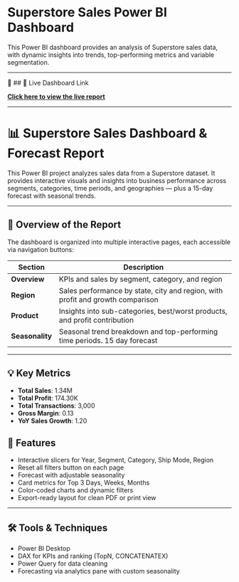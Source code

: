 # Superstore Sales Power BI Dashboard

This Power BI dashboard provides an analysis of Superstore sales data, with dynamic insights into trends, top-performing metrics and variable segmentation.

---

🔗 ## 📌 Live Dashboard Link

**[Click here to view the live report](https://app.powerbi.com/groups/me/reports/ee1a4ab8-cf63-4757-bb12-6494faf50554/b2df92bd1e5c546c2be2?experience=power-bi)**

---

# 📊 Superstore Sales Dashboard & Forecast Report

This Power BI project analyzes sales data from a Superstore dataset. It provides interactive visuals and insights into business performance across segments, categories, time periods, and geographies — plus a 15-day forecast with seasonal trends.

---

## 📌 Overview of the Report

The dashboard is organized into multiple interactive pages, each accessible via navigation buttons:

| Section          | Description                                                                   |
|------------------|-------------------------------------------------------------------------------|
| **Overview**     | KPIs and sales by segment, category, and region                               |
| **Region**       | Sales performance by state, city and region, with profit and growth comparison|
| **Product**      | Insights into sub-categories, best/worst products, and profit contribution    |
| **Seasonality**  | Seasonal trend breakdown and top-performing time periods. 15 day forecast     |

---

## 💡 Key Metrics
- **Total Sales**: 1.34M  
- **Total Profit**: 174.30K  
- **Total Transactions**: 3,000  
- **Gross Margin**: 0.13  
- **YoY Sales Growth**: 1.20  


## 🎯 Features

- Interactive slicers for Year, Segment, Category, Ship Mode, Region
- Reset all filters button on each page
- Forecast with adjustable seasonality
- Card metrics for Top 3 Days, Weeks, Months
- Color-coded charts and dynamic filters
- Export-ready layout for clean PDF or print view

---


## 🛠 Tools & Techniques

- Power BI Desktop
- DAX for KPIs and ranking (TopN, CONCATENATEX)
- Power Query for data cleaning
- Forecasting via analytics pane with custom seasonality




